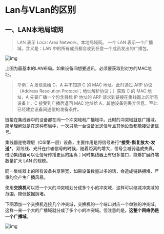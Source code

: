 # Lan与VLan的区别

## 一、LAN本地局域网

> LAN 表示 Local Area Network，本地局域网。
> 一个 LAN 表示一个广播域，含义是：LAN 中的所有成员都会收到任意一个成员发出的广播包。

![img](https://upload-images.jianshu.io/upload_images/11480804-21d26c6143412b4e.png?imageMogr2/auto-orient/strip|imageView2/2/format/webp)

上图为最基本的LAN布局。如果设备间想要通讯，必须要获取到对方的MAC地址。

> 举例：A 发信息给 C，A 并不知道 C 的 MAC 地址。此时通过 ARP 协议（Address Resolution Protocol；地址解析协议；）获取 C 的 MAC 地址，A 先要广播一个包含目标 IP 地址的 ARP 请求到链接在集线器上的所有设备上，C 接受到广播后返回 MAC 地址给 A，其他设备则丢弃信息。至此已经建立设备间通信的准备条件。

链接在集线器中的设备都在同一个冲突域和广播域中。此时的冲突域就是广播域。简单理解就是在这种布局中，一次只能一台设备发送信号且其他设备都能接受该信号。

集线器是物理层（OSI第一层）设备，主要作用是将信号进行***接受-恢复放大-发送\***，双绞线、光纤在传输信号的时候，随着距离的增大，信号会减弱造成失真，借助集线器可以让信号传播更远的距离；同时集线器上有很多接口，能够扩展终端数量扩大 LAN 的规模。

同一集线器上的所有设备共享带宽，如果设备数量过多的话，会造成链路拥堵，严重的会产生广播风暴。

使用**交换机**可以把一个大的冲突域划分成多个小的冲突域，这样可以缩减冲突域的范围，降低数据拥堵。

下图添加一个交换机连接几个冲突域，交换机的一个端口对应一个单独的冲突域。这样一来一个大的广播域就分成了多个小的冲突域。但注意的是，**这整个网络仍是一个广播域**。

![img](https://upload-images.jianshu.io/upload_images/11480804-9b19d73f311f80bd.png?imageMogr2/auto-orient/strip|imageView2/2/format/webp)



